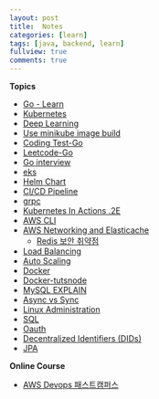 ```yaml
---
layout: post
title:  Notes
categories: [learn]
tags: [java, backend, learn]
fullview: true
comments: true
---
```



**Topics**
- [Go - Learn](articles/golang)
- [Kubernetes](articles/k8s)
- [Deep Learning](articles/dplearn)
- [Use minikube image build](articles/minikube_dev)
- [Coding Test-Go](articles/go_coding_test)
- [Leetcode-Go](articles/go_leet)
- [Go interview](articles/interview_golang)
- [eks](articles/eks)
- [Helm Chart](articles/helm.pdf)
- [CI/CD Pipeline](articles/cicd)
- [grpc](articles/grpc)
- [Kubernetes In Actions .2E](articles/doc_k_in_actions)
- [AWS CLI](articles/doc_aws_cli)
- [AWS Networking and  Elasticache](articles/elasticache)
    - [Redis 보안 취약점](articles/redis_hacked)
- [Load Balancing](articles/load_balancing)
- [Auto Scaling](articles/auto_scaling)
- [Docker](articles/docker)
- [Docker-tutsnode](articles/docker_tutsnode)
- [MySQL EXPLAIN](articles/mysql_explain)
- [Async vs Sync](articles/async_sync)
- [Linux Administration](articles/linux_admin)
- [SQL](articles/sql)
- [Oauth](articles/oauth)
- [Decentralized Identifiers (DIDs)](articles/did.pdf)
- [JPA](articles/jpa)

<!--
**Coding Test**
- [Golang leetcode](go_leet)
- [Golang baekjoon](baekjoon)
- [파이썬.Crash Course.2E](python_crash_course)
- [파이썬.코딩 basic](python_coding_basic)
- [파이썬.코딩 test](python_coding_test)
- [파이썬.baekjun](python_baekjun)
- [자바](README_java)
-->

**Online Course**
- [AWS Devops 패스트캠퍼스](articles/fc_aws)

